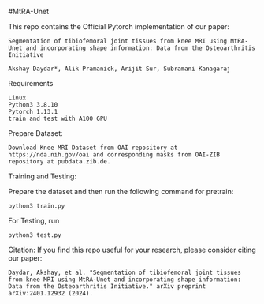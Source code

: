 #MtRA-Unet 

This repo contains the Official Pytorch implementation of our paper:

    Segmentation of tibiofemoral joint tissues from knee MRI using MtRA-Unet and incorporating shape information: Data from the Osteoarthritis Initiative

    Akshay Daydar*, Alik Pramanick, Arijit Sur, Subramani Kanagaraj

Requirements

    Linux
    Python3 3.8.10
    Pytorch 1.13.1
    train and test with A100 GPU

Prepare Dataset:

    Download Knee MRI Dataset from OAI repository at https://nda.nih.gov/oai and corresponding masks from OAI-ZIB repository at pubdata.zib.de.

Training and Testing:

Prepare the dataset and then run the following command for pretrain:

    python3 train.py

For Testing, run

    python3 test.py

Citation:
 If you find this repo useful for your research, please consider citing our paper:

    Daydar, Akshay, et al. "Segmentation of tibiofemoral joint tissues from knee MRI using MtRA-Unet and incorporating shape information: Data from the Osteoarthritis Initiative." arXiv preprint arXiv:2401.12932 (2024).
